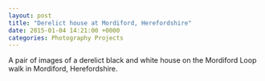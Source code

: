 ```yaml
---
layout: post
title: "Derelict house at Mordiford, Herefordshire"
date: 2015-01-04 14:21:00 +0000
categories: Photography Projects
---
```


<!-- wp:paragraph -->
<p>A pair of images of a derelict black and white house on the Mordiford Loop walk in Mordiford, Herefordshire.</p>
<!-- /wp:paragraph -->

<!-- wp:gallery {"ids":[172,173],"columns":2,"linkTo":"media","sizeSlug":"medium","align":"left"} -->
<figure class="wp-block-gallery alignleft has-nested-images columns-2 is-cropped"><!-- wp:image {"id":172,"sizeSlug":"medium","linkDestination":"media"} -->
<figure class="wp-block-image size-medium"><a href="https://res.cloudinary.com/circleseven/image/upload/dsc_0026_16339765756_o-scaled.jpg"><img src="https://res.cloudinary.com/circleseven/image/upload/dsc_0026_16339765756_o-199x300.jpg" alt="" class="wp-image-172"/></a></figure>
<!-- /wp:image -->

<!-- wp:image {"id":173,"sizeSlug":"medium","linkDestination":"media"} -->
<figure class="wp-block-image size-medium"><a href="https://res.cloudinary.com/circleseven/image/upload/dsc_0025_16178123268_o-scaled.jpg"><img src="https://res.cloudinary.com/circleseven/image/upload/dsc_0025_16178123268_o-300x214.jpg" alt="" class="wp-image-173"/></a></figure>
<!-- /wp:image --></figure>
<!-- /wp:gallery -->